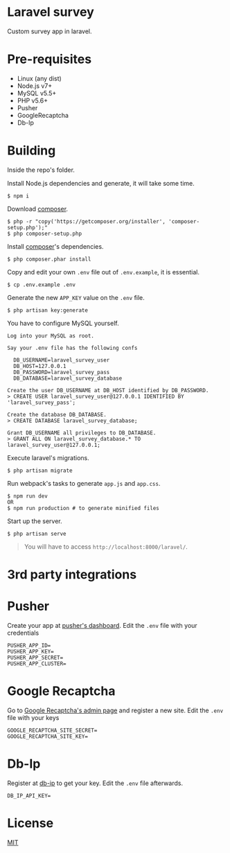Laravel survey
==============

Custom survey app in laravel.

Pre-requisites
==============

- Linux (any dist)
- Node.js v7+
- MySQL v5.5+
- PHP v5.6+
- Pusher
- GoogleRecaptcha
- Db-Ip

Building
========

Inside the repo's folder.

Install Node.js dependencies and generate, it will take some time.

```
$ npm i
```

Download [composer][composer-url].

```
$ php -r "copy('https://getcomposer.org/installer', 'composer-setup.php');"
$ php composer-setup.php
```

Install [composer][composer-url]'s dependencies.

```
$ php composer.phar install
```

Copy and edit your own `.env` file out of `.env.example`, it is essential.

```
$ cp .env.example .env
```

Generate the new `APP_KEY` value on the `.env` file.

```
$ php artisan key:generate
```

You have to configure MySQL yourself.

```
Log into your MySQL as root.

Say your .env file has the following confs

  DB_USERNAME=laravel_survey_user
  DB_HOST=127.0.0.1
  DB_PASSWORD=laravel_survey_pass
  DB_DATABASE=laravel_survey_database

Create the user DB_USERNAME at DB_HOST identified by DB_PASSWORD.
> CREATE USER laravel_survey_user@127.0.0.1 IDENTIFIED BY 'laravel_survey_pass';

Create the database DB_DATABASE.
> CREATE DATABASE laravel_survey_database;

Grant DB_USERNAME all privileges to DB_DATABASE.
> GRANT ALL ON laravel_survey_database.* TO laravel_survey_user@127.0.0.1;
```

Execute laravel's migrations.

```
$ php artisan migrate
```

Run webpack's tasks to generate `app.js` and `app.css`.

```
$ npm run dev
OR
$ npm run production # to generate minified files
```

Start up the server.

```
$ php artisan serve
```

> You will have to access `http://localhost:8000/laravel/`.

3rd party integrations
======================

# Pusher

Create your app at [pusher's dashboard][pusher-url]. Edit the `.env` file with your credentials

```
PUSHER_APP_ID=
PUSHER_APP_KEY=
PUSHER_APP_SECRET=
PUSHER_APP_CLUSTER=
```

# Google Recaptcha

Go to [Google Recaptcha's admin page][google-recaptcha-url] and register a new site. Edit the `.env` file with your keys

```
GOOGLE_RECAPTCHA_SITE_SECRET=
GOOGLE_RECAPTCHA_SITE_KEY=
```

# Db-Ip

Register at [db-ip][db-ip-url] to get your key. Edit the `.env` file afterwards.

```
DB_IP_API_KEY=
```

License
=======

[MIT][LICENSE]

[db-ip-url]: https://db-ip.com/login/
[google-recaptcha-url]: https://www.google.com/recaptcha/admin#list
[pusher-url]: https://dashboard.pusher.com/accounts/sign_in
[composer-url]: https://getcomposer.org/
[LICENSE]: LICENSE

